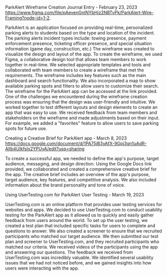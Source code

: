 ParkAlert Wireframe Creation Journal Entry - February 23, 2023
https://www.figma.com/file/pAevenGnINYbHiz2NBTvPk/ParkAlert-Wire-Framing?node-id=1-2.

ParkAlert is an application focused on providing real-time, personalized parking alerts to students based on the type and location of the incident. 
The parking alerts incident types include: towing presence, payment enforcement presence, ticketing officer presence, and 
special situation information (game day, construction, etc.) The wireframe was created to visualize the design and layout of the app. 
To create the wireframe, we used Figma, a collaborative design tool that allows team members to work together in real-time. We selected 
appropriate templates and tools and collaborated with team members to create a wireframe that met the requirements. The wireframe includes 
key features such as the main dashboard and search functionality. We also incorporated a map to show available parking spots and 
filters to allow users to customize their search. The wireframe for the ParkAlert app can be accessed at the link provided. 
One of the challenges we encountered during the wireframe creation process was ensuring that the design was user-friendly and intuitive. 
We worked together to test different layouts and design elements to create an app that was easy to use. We received feedback from team members 
and stakeholders on the wireframe and made adjustments based on their input. For example, we added a "favorites" feature to allow users 
to save parking spots for future use.

Creating a Creative Brief for ParkAlert app - March 8, 2023
https://docs.google.com/document/d/1PA75jB3yAfX-9Gpj3gn1uAdR-AIIb4UIkfsIx2YPUyA/edit?usp=sharing

To create a successful app, we needed to define the app's purpose, target audience, messaging, and design direction. 
Using the Google Docs link provided, we collaborated and created a comprehensive creative brief for the app. 
The creative brief includes an overview of the app's purpose, target audience, key features, and competitive analysis. 
We also included information about the brand personality and tone of voice.

Using UserTesting.com for ParkAlert User Testing - March 19, 2023

UserTesting.com is an online platform that provides user testing services for websites and apps. We decided to use UserTesting.com to 
conduct usability testing for the ParkAlert app as it allowed us to quickly and easily gather feedback from users around the world.
To set up the user testing, we created a test plan that included specific tasks for users to complete and questions to answer. We also 
created a screener to ensure that we recruited participants who matched our target audience. We then submitted our test plan and screener to 
UserTesting.com, and they recruited participants who matched our criteria. We received videos of the participants using the app and answering 
our questions. The feedback we received from UserTesting.com was incredibly valuable. We identified several usability issues that we had not noticed 
before, and we gained insights into how users were interacting with the app.

